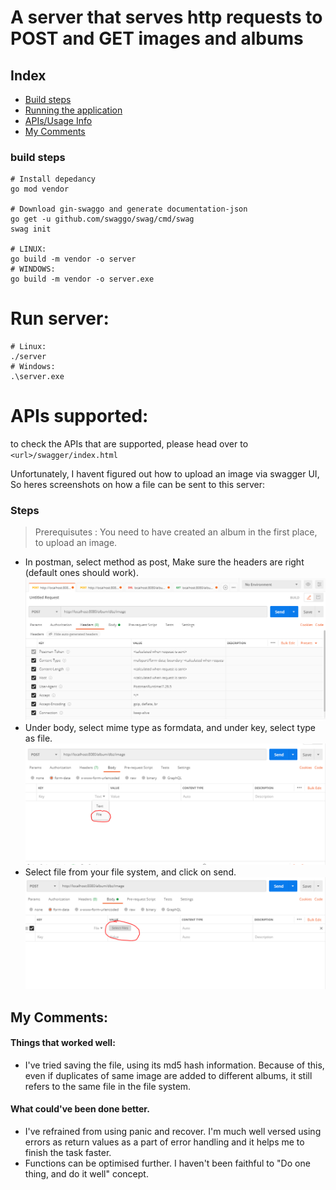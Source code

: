 # A server that serves http requests to POST and GET images and albums

## Index
- [Build steps](#bld-steps)
- [Running the application](#run-steps)
- [APIs/Usage Info](#api-usage)
- [My Comments](#comments)
<a name="bld-steps"></a>
### build steps
```
# Install depedancy
go mod vendor

# Download gin-swaggo and generate documentation-json
go get -u github.com/swaggo/swag/cmd/swag
swag init

# LINUX:
go build -m vendor -o server
# WINDOWS: 
go build -m vendor -o server.exe
```
<a name="run-steps"></a>
# Run server:
```
# Linux:
./server
# Windows:
.\server.exe
```
<a name="api-usage"></a>
# APIs supported:

to check the APIs that are supported, please head over to `<url>/swagger/index.html`

Unfortunately, I havent figured out how to upload an image via swagger UI, So heres screenshots on how a file can be sent to this server:
### Steps
> Prerequisutes : You need to have created an album in the first place, to upload an image.
- In postman, select method as post, Make sure the headers are right (default ones should work).
![image1](assets/img-upload-step1.PNG)
- Under body, select mime type as formdata, and under key, select type as file.
![image2](assets/img-upload-step2.PNG)
- Select file from your file system, and click on send.
![image3](assets/img-upload-step3.PNG)

<a name="comments"></a>
## My Comments:
#### Things that worked well:
- I've tried saving the file, using its md5 hash information. Because of this, even if duplicates of same image are added to different albums, it still refers to the same file in the file system.
#### What could've been done better.
- I've refrained from using panic and recover. I'm much well versed using errors as return values as a part of error handling and it helps me to finish the task faster.
- Functions can be optimised further. I haven't been faithful to "Do one thing, and do it well" concept. 